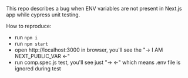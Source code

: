 This repo describes a bug when ENV variables are not present in Next.js app while cypress unit testing.

How to reproduce:
- run `npm i`
- run `npm start`
- open http://localhost:3000 in browser, you'll see the "→ I AM NEXT_PUBLIC_VAR ←"
- run comp.spec.js test, you'll see just "→ ←" which means .env file is ignored during test
